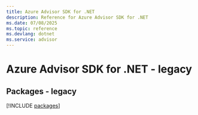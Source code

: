 ```yaml
---
title: Azure Advisor SDK for .NET
description: Reference for Azure Advisor SDK for .NET
ms.date: 07/08/2025
ms.topic: reference
ms.devlang: dotnet
ms.service: advisor
---
```

# Azure Advisor SDK for .NET - legacy
## Packages - legacy
[!INCLUDE [packages](advisor-index.md)]